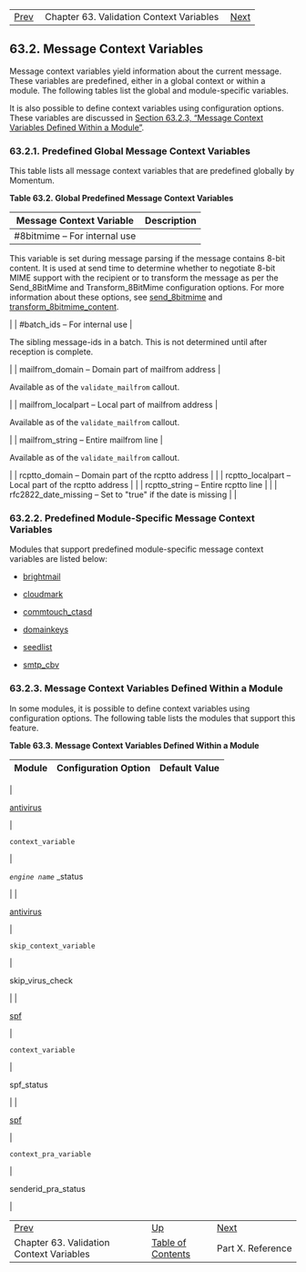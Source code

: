 |     |     |     |
| --- | --- | --- |
| [Prev](policy.context.variables)  | Chapter 63. Validation Context Variables |  [Next](p.reference) |

## 63.2. Message Context Variables

Message context variables yield information about the current message. These variables are predefined, either in a global context or within a module. The following tables list the global and module-specific variables.

It is also possible to define context variables using configuration options. These variables are discussed in [Section 63.2.3, “Message Context Variables Defined Within a Module”](policy.context-mess#policy.context-mess.module.defined "63.2.3. Message Context Variables Defined Within a Module").

### 63.2.1. Predefined Global Message Context Variables

This table lists all message context variables that are predefined globally by Momentum.

<a name="predefined-context-message-global"></a>

**Table 63.2. Global Predefined Message Context Variables**

| Message Context Variable | Description |
| --- | --- |
| #8bitmime – For internal use |

This variable is set during message parsing if the message contains 8-bit content. It is used at send time to determine whether to negotiate 8-bit MIME support with the recipient or to transform the message as per the Send_8BitMime and Transform_8BitMime configuration options. For more information about these options, see [send_8bitmime](conf.ref.send_8bitmime "send_8bitmime") and [transform_8bitmime_content](conf.ref.transform_8bitmime_content "transform_8bitmime_content").

 |
| #batch_ids – For internal use |

The sibling message-ids in a batch. This is not determined until after reception is complete.

 |
| mailfrom_domain – Domain part of mailfrom address |

Available as of the `validate_mailfrom` callout.

 |
| mailfrom_localpart – Local part of mailfrom address |

Available as of the `validate_mailfrom` callout.

 |
| mailfrom_string – Entire mailfrom line |

Available as of the `validate_mailfrom` callout.

 |
| rcptto_domain – Domain part of the rcptto address |  |
| rcptto_localpart – Local part of the rcptto address |  |
| rcptto_string – Entire rcptto line |  |
| rfc2822_date_missing – Set to "true" if the date is missing |  |

### 63.2.2. Predefined Module-Specific Message Context Variables

Modules that support predefined module-specific message context variables are listed below:

*   [brightmail](modules.brightmail#modules.brightmail.context.variables "71.14.2. Message Context Variables")

*   [cloudmark](modules.cloudmark#modules.cloudmark.context.variables "71.18.3. Message Context Variables")

*   [commtouch_ctasd](modules.commtouch#modules.commtouch.context.variables "71.20.2. Message Context Variables")

*   [domainkeys](modules.domainkeys#modules.domainkeys.context.variables "71.28.3. Message Context Variables")

*   [seedlist](modules.seedlist#modules.seedlist.runtime.usage "71.62.2. Runtime Usage")

*   [smtp_cbv](modules.smtp_cbv#modules.smtp_cbv.context.variables "71.65.2. Message Context Variables")

### 63.2.3. Message Context Variables Defined Within a Module

In some modules, it is possible to define context variables using configuration options. The following table lists the modules that support this feature.

<a name="defined-context-message-module"></a>

**Table 63.3. Message Context Variables Defined Within a Module**

| Module | Configuration Option | Default Value |
| --- | --- | --- |
|

[antivirus](modules.antivirus "71.6. antivirus – Antivirus")

 |

`context_variable`

 |

*`engine name`*      _status

 |
|

[antivirus](modules.antivirus "71.6. antivirus – Antivirus")

 |

`skip_context_variable`

 |

skip_virus_check

 |
|

[spf](modules.spf "71.68. spf Modules – spf_macros, spf_v1, and senderid (SPF v2)")

 |

`context_variable`

 |

spf_status

 |
|

[spf](modules.spf "71.68. spf Modules – spf_macros, spf_v1, and senderid (SPF v2)")

 |

`context_pra_variable`

 |

senderid_pra_status

 |

|     |     |     |
| --- | --- | --- |
| [Prev](policy.context.variables)  | [Up](policy.context.variables) |  [Next](p.reference) |
| Chapter 63. Validation Context Variables  | [Table of Contents](index) |  Part X. Reference |

